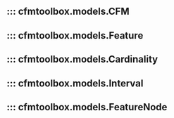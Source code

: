 ## ::: cfmtoolbox.models.CFM

## ::: cfmtoolbox.models.Feature

## ::: cfmtoolbox.models.Cardinality

## ::: cfmtoolbox.models.Interval

## ::: cfmtoolbox.models.FeatureNode
